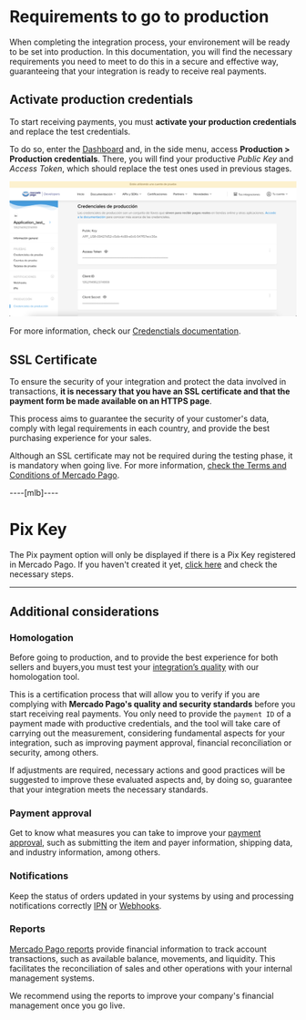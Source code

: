 # Requirements to go to production

When completing the integration process, your environement will be ready to be set into production. In this documentation, you will find the necessary requirements you need to meet to do this in a secure and effective way, guaranteeing that your integration is ready to receive real payments.


## Activate production credentials

To start receiving payments, you must **activate your production credentials** and replace the test credentials. 

To do so, enter the [Dashboard](https://www.mercadopago[FAKER][URL][DOMAIN]/settings/account/credentials) and, in the side menu, access **Production > Production credentials**. There, you will find your productive _Public Key_ and _Access Token_, which should replace the test ones used in previous stages.

![Production Credentials](/images/woocomerce/test-prod-credentials-es.png)

For more information, check our [Credenctials documentation](/developers/en/guides/additional-content/your-integrations/credentials).

## SSL Certificate

To ensure the security of your integration and protect the data involved in transactions, **it is necessary that you have an SSL certificate and that the payment form be made available on an HTTPS page**. 

This process aims to guarantee the security of your customer's data, comply with legal requirements in each country, and provide the best purchasing experience for your sales.

Although an SSL certificate may not be required during the testing phase, it is mandatory when going live. For more information, [check the Terms and Conditions of Mercado Pago](/developers/en/guides/resources/legal/terms-and-conditions).

----[mlb]----
# Pix Key

The Pix payment option will only be displayed if there is a Pix Key registered in Mercado Pago. If you haven't created it yet, [click here](https://www.youtube.com/watch?v=60tApKYVnkA) and check the necessary steps.

------------

## Additional considerations

### Homologation

Before going to production, and to provide the best experience for both sellers and buyers,you must test your [integration’s quality](/developers/en/guides/additional-content/homologator/homologator) with our homologation tool. 

This is a certification process that will allow you to verify if you are complying with **Mercado Pago's quality and security standards** before you start receiving real payments. You only need to provide the `payment ID` of a payment made with productive credentials, and the tool will take care of carrying out the measurement, considering fundamental aspects for your integration, such as improving payment approval, financial reconciliation or security, among others.

If adjustments are required, necessary actions and good practices will be suggested to improve these evaluated aspects and, by doing so, guarantee that your integration meets the necessary standards.

### Payment approval

Get to know what measures you can take to improve your [payment approval](/developers/en/guides/additional-content/how-tos/payment-rejections), such as submitting the item and payer information, shipping data, and industry information, among others.

### Notifications

Keep the status of orders updated in your systems by using and processing notifications correctly [IPN](/developers/en/guides/additional-content/your-integrations/ipn) or [Webhooks](/developers/en/guides/additional-content/your-integrations/webhooks).

### Reports

[Mercado Pago reports](/developers/en/guides/additional-content/reports/introduction) provide financial information to track account transactions, such as available balance, movements, and liquidity. This facilitates the reconciliation of sales and other operations with your internal management systems.

We recommend using the reports to improve your company's financial management once you go live.